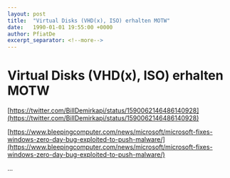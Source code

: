 ```yaml
---
layout: post
title:  "Virtual Disks (VHD(x), ISO) erhalten MOTW"
date:   1990-01-01 19:55:00 +0000
author: PfiatDe
excerpt_separator: <!--more-->
---
```


# Virtual Disks (VHD(x), ISO) erhalten MOTW

[https://twitter.com/BillDemirkapi/status/1590062146486140928](https://twitter.com/BillDemirkapi/status/1590062146486140928)

[https://www.bleepingcomputer.com/news/microsoft/microsoft-fixes-windows-zero-day-bug-exploited-to-push-malware/](https://www.bleepingcomputer.com/news/microsoft/microsoft-fixes-windows-zero-day-bug-exploited-to-push-malware/)

...
<!--more-->
